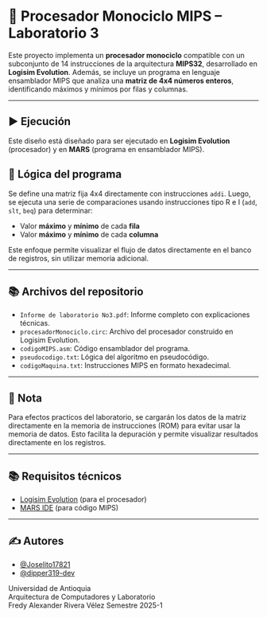 # 🧠 Procesador Monociclo MIPS – Laboratorio 3

Este proyecto implementa un **procesador monociclo** compatible con un subconjunto de 14 instrucciones de la arquitectura **MIPS32**, desarrollado en **Logisim Evolution**. Además, se incluye un programa en lenguaje ensamblador MIPS que analiza una **matriz de 4x4 números enteros**, identificando máximos y mínimos por filas y columnas.

---

## ▶ Ejecución

Este diseño está diseñado para ser ejecutado en **Logisim Evolution** (procesador) y en **MARS** (programa en ensamblador MIPS).

## 🧪 Lógica del programa

Se define una matriz fija 4x4 directamente con instrucciones `addi`. Luego, se ejecuta una serie de comparaciones usando instrucciones tipo R e I (`add`, `slt`, `beq`) para determinar:

- Valor **máximo** y **mínimo** de cada **fila**
- Valor **máximo** y **mínimo** de cada **columna**

Este enfoque permite visualizar el flujo de datos directamente en el banco de registros, sin utilizar memoria adicional.

---

## 📚 Archivos del repositorio

- `Informe de laboratorio No3.pdf`: Informe completo con explicaciones técnicas.
- `procesadorMonociclo.circ`: Archivo del procesador construido en Logisim Evolution.
- `codigoMIPS.asm`: Código ensamblador del programa.
- `pseudocodigo.txt`: Lógica del algoritmo en pseudocódigo.
- `codigoMaquina.txt`: Instrucciones MIPS en formato hexadecimal.

---

## 🧠 Nota

Para efectos practicos del laboratorio, se cargarán los datos de la matriz directamente en la memoria de instrucciones (ROM) para evitar usar la memoria de datos. Esto facilita la depuración y permite visualizar resultados directamente en los registros.

---

## 📚 Requisitos técnicos

- [Logisim Evolution](https://github.com/logisim-evolution/logisim-evolution) (para el procesador)
- [MARS IDE](http://courses.missouristate.edu/KenVollmar/MARS/) (para código MIPS)

---

## ✍ Autores

- [@Joselito17821](https://github.com/Joselito17821)
- [@dipper319-dev](https://github.com/dipper319-dev)

Universidad de Antioquia  
Arquitectura de Computadores y Laboratorio  
Fredy Alexander Rivera Vélez
Semestre 2025-1
